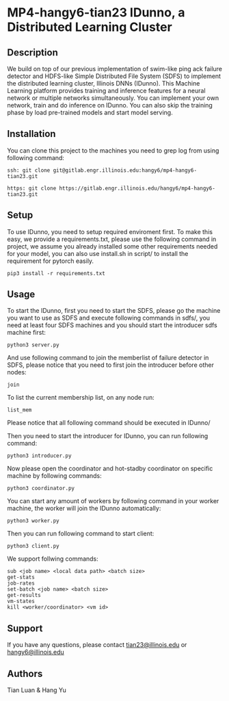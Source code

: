 # MP4-hangy6-tian23 IDunno, a Distributed Learning Cluster

## Description
We build on top of our previous implementation of swim-like ping ack failure detector and HDFS-like Simple Distributed File System (SDFS) to implement the distributed learning cluster, Illinois DNNs (IDunno). This Machine Learning platform provides training and inference features for a neural network or multiple networks simultaneously. You can implement your own network, train and do inference on IDunno. You can also skip the training phase by load pre-trained models and start model serving.

## Installation

You can clone this project to the machines you need to grep log from using following command:

```
ssh: git clone git@gitlab.engr.illinois.edu:hangy6/mp4-hangy6-tian23.git
```
```
https: git clone https://gitlab.engr.illinois.edu/hangy6/mp4-hangy6-tian23.git
``` 

## Setup
To use IDunno, you need to setup required enviroment first. To make this easy, we provide a requirements.txt, please use the following command in project, we assume you already installed some other requirements needed for your model, you can also use install.sh in script/ to install the requirement for pytorch easily. 

```
pip3 install -r requirements.txt
```

## Usage
To start the IDunno, first you need to start the SDFS, please go the machine you want to use as SDFS and execute following commands in sdfs/, you need at least four SDFS machines and you should start the introducer sdfs machine first:

```
python3 server.py
```

And use following command to join the memberlist of failure detector in SDFS, please notice that you need to first join the introducer before other nodes:
```
join
```

To list the current membership list, on any node run:
```
list_mem
```

Please notice that all following command should be executed in IDunno/

Then you need to start the introducer for IDunno, you can run following command:
```
python3 introducer.py
```

Now please open the coordinator and hot-stadby coordinator on specific machine by following commands:
```
python3 coordinator.py
```

You can start any amount of workers by following command in your worker machine, the worker will join the IDunno automatically:
```
python3 worker.py
```

Then you can run following command to start client:
```
python3 client.py
```

We support follwing commands:
```
sub <job name> <local data path> <batch size>
get-stats
job-rates
set-batch <job name> <batch size>
get-results
vm-states
kill <worker/coordinator> <vm id>
```

## Support
If you have any questions, please contact tian23@illinois.edu or hangy6@illinois.edu

## Authors 
Tian Luan & Hang Yu

